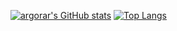 [![argorar's GitHub stats](https://github-readme-stats.vercel.app/api?username=argorar&count_private=true&show_icons=true&include_all_commits=true&hide=issues)](https://github.com/anuraghazra/github-readme-stats) [![Top Langs](https://github-readme-stats.vercel.app/api/top-langs/?username=argorar&langs_count=6&layout=compact)](https://github.com/anuraghazra/github-readme-stats)
